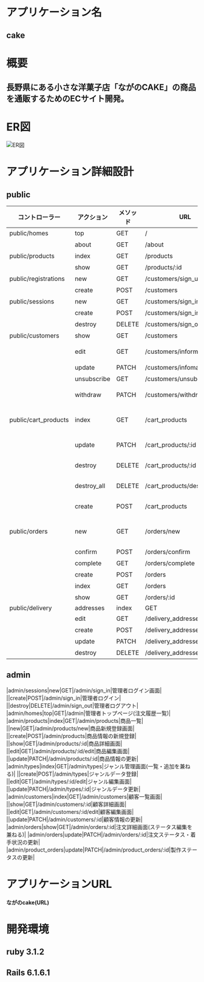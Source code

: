 # アプリケーション名																									
## cake																									

# 概要																									
## 長野県にある小さな洋菓子店「ながのCAKE」の商品を通販するためのECサイト開発。																									

# ER図
![ER図](https://github.com/gamers-j/cake/blob/develop/ER%E5%9B%B3.png)

# アプリケーション詳細設計	
## public
|コントローラー|アクション|メソッド|URL|目的|
|---|---|---|---|---|
|public/homes|top|GET|/|トップページ|
||about|GET|/about|アバウトページ|
|public/products|index|GET|/products|商品一覧|
||show|GET|/products/:id|商品詳細|
|public/registrations|new|GET|/customers/sign_up|顧客の会員登録画面|
||create|POST|/customers|顧客の会員登録|
|public/sessions|new|GET|/customers/sign_in|顧客ログイン画面|
||create|POST|/customers/sign_in|顧客ログイン|
||destroy|DELETE|/customers/sign_out|顧客ログアウト|
|public/customers|show|GET|/customers|顧客のマイページ|
||edit|GET|/customers/information/edit|顧客の登録情報編集画面|
||update|PATCH|/customers/infomation|顧客の登録情報更新|
||unsubscribe|GET|/customers/unsubscribe|顧客の退会確認画面|
||withdraw|PATCH|/customers/withdraw|顧客の退会処理(ステータスの更新)|
|public/cart_products|index|GET|/cart_products|カート内商品一覧画面(数量変更・カート削除の要素を含む)|
||update|PATCH|/cart_products/:id|カート内商品データ更新|
||destroy|DELETE|/cart_products/:id|カート内商品データ削除(一商品)|
||destroy_all|DELETE|/cart_products/destroy_all|カート内商品データ削除(全て)|
||create|POST|/cart_products|カート内商品データ追加|
|public/orders|new|GET|/orders/new|注文情報入力画面(支払方法・配送先の選択)|
||confirm|POST|/orders/confirm|注文情報確認画面|
||complete|GET|/orders/complete|注文完了画面|
||create|POST|/orders|注文確定処理|
||index|GET|/orders|注文履歴画面|
||show|GET|/orders/:id|注文履歴詳細画面|
|public/delivery|addresses|index|GET|/delivery_addresses|配送先登録/一覧画面|
||edit|GET|/delivery_addresses/:id/edit|配送先編集画面|
||create|POST|/delivery_addresses|配送先の登録|
||update|PATCH|/delivery_addresses/:id|配送先の更新|
||destroy|DELETE|/delivery_addresses/:id|配送先の削除|

## admin
|admin/sessions|new|GET|/admin/sign_in|管理者ログイン画面|
||create|POST|/admin/sign_in|管理者ログイン|
||destroy|DELETE|/admin/sign_out|管理者ログアウト|
|admin/homes|top|GET|/admin|管理者トップページ(注文履歴一覧)|
|admin/products|index|GET|/admin/products|商品一覧|
||new|GET|/admin/products/new|商品新規登録画面|
||create|POST|/admin/products|商品情報の新規登録|
||show|GET|/admin/products/:id|商品詳細画面|
||edit|GET|/admin/products/:id/edit|商品編集画面|
||update|PATCH|/admin/products/:id|商品情報の更新|
|admin/types|index|GET|/admin/types|ジャンル管理画面(一覧・追加を兼ねる)|
||create|POST|/admin/types|ジャンルデータ登録|
||edit|GET|/admin/types/:id/edit|ジャンル編集画面|
||update|PATCH|/admin/types/:id|ジャンルデータ更新|
|admin/customers|index|GET|/admin/customers|顧客一覧画面|
||show|GET|/admin/customers/:id|顧客詳細画面|
||edit|GET|/admin/customers/:id/edit|顧客編集画面|
||update|PATCH|/admin/customers/:id|顧客情報の更新|
|admin/orders|show|GET|/admin/orders/:id|注文詳細画面(ステータス編集を兼ねる)|
|admin/orders|update|PATCH|/admin/orders/:id|注文ステータス・着手状況の更新|
|admin/product_orders|update|PATCH|/admin/product_orders/:id|製作ステータスの更新| 

# アプリケーションURL																									
#### ながのcake(URL)																									

# 開発環境																									
## ruby 3.1.2

## Rails 6.1.6.1																									
